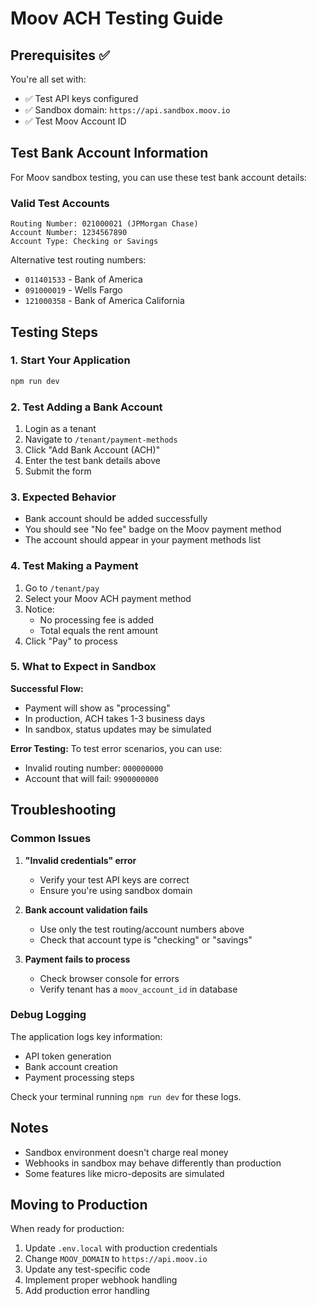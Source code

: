 # Moov ACH Testing Guide

## Prerequisites ✅

You're all set with:
- ✅ Test API keys configured
- ✅ Sandbox domain: `https://api.sandbox.moov.io`
- ✅ Test Moov Account ID

## Test Bank Account Information

For Moov sandbox testing, you can use these test bank account details:

### Valid Test Accounts
```
Routing Number: 021000021 (JPMorgan Chase)
Account Number: 1234567890
Account Type: Checking or Savings
```

Alternative test routing numbers:
- `011401533` - Bank of America
- `091000019` - Wells Fargo
- `121000358` - Bank of America California

## Testing Steps

### 1. Start Your Application
```bash
npm run dev
```

### 2. Test Adding a Bank Account
1. Login as a tenant
2. Navigate to `/tenant/payment-methods`
3. Click "Add Bank Account (ACH)"
4. Enter the test bank details above
5. Submit the form

### 3. Expected Behavior
- Bank account should be added successfully
- You should see "No fee" badge on the Moov payment method
- The account should appear in your payment methods list

### 4. Test Making a Payment
1. Go to `/tenant/pay`
2. Select your Moov ACH payment method
3. Notice:
   - No processing fee is added
   - Total equals the rent amount
4. Click "Pay" to process

### 5. What to Expect in Sandbox

**Successful Flow:**
- Payment will show as "processing"
- In production, ACH takes 1-3 business days
- In sandbox, status updates may be simulated

**Error Testing:**
To test error scenarios, you can use:
- Invalid routing number: `000000000`
- Account that will fail: `9900000000`

## Troubleshooting

### Common Issues

1. **"Invalid credentials" error**
   - Verify your test API keys are correct
   - Ensure you're using sandbox domain

2. **Bank account validation fails**
   - Use only the test routing/account numbers above
   - Check that account type is "checking" or "savings"

3. **Payment fails to process**
   - Check browser console for errors
   - Verify tenant has a `moov_account_id` in database

### Debug Logging

The application logs key information:
- API token generation
- Bank account creation
- Payment processing steps

Check your terminal running `npm run dev` for these logs.

## Notes

- Sandbox environment doesn't charge real money
- Webhooks in sandbox may behave differently than production
- Some features like micro-deposits are simulated

## Moving to Production

When ready for production:
1. Update `.env.local` with production credentials
2. Change `MOOV_DOMAIN` to `https://api.moov.io`
3. Update any test-specific code
4. Implement proper webhook handling
5. Add production error handling 